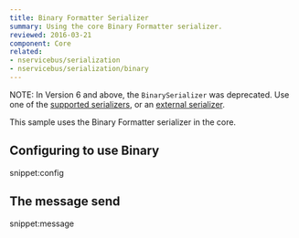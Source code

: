 ```yaml
---
title: Binary Formatter Serializer
summary: Using the core Binary Formatter serializer.
reviewed: 2016-03-21
component: Core
related:
- nservicebus/serialization
- nservicebus/serialization/binary
---
```


NOTE: In Version 6 and above, the `BinarySerializer` was deprecated. Use one of the [supported serializers](/nservicebus/serialization/#supported-serializers), or an [external serializer](/platform/extensions.md#serializers).

This sample uses the Binary Formatter serializer in the core.


## Configuring to use Binary

snippet:config


## The message send

snippet:message
